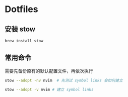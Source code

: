 # Dotfiles

## 安装 stow

```bash
brew install stow
```

## 常用命令

需要先备份原有的默认配置文件，再依次执行

```bash
stow --adopt -nv nvim  # 先测试 symbol links 会如何建立

stow --adopt -v nvim # 建立 symbol links
```
